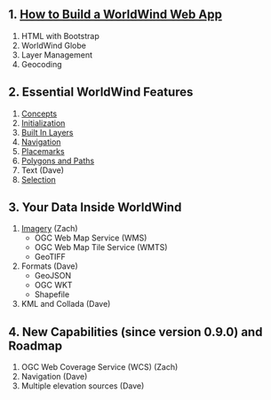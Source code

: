 ## 1. [How to Build a WorldWind Web App](https://emxsys.github.io/worldwind-web-app-tutorial/)
1. HTML with Bootstrap
2. WorldWind Globe
3. Layer Management
4. Geocoding

## 2. Essential WorldWind Features
1. [Concepts](./sections/2/concepts.html)
2. [Initialization](./sections/2/initialization.html)
3. [Built In Layers](./sections/2/built-in-layers.html)
4. [Navigation](./sections/2/navigation.html)
5. [Placemarks](./sections/2/placemarks.html)
6. [Polygons and Paths](./sections/2/shapes.html)
7. Text (Dave)
8. [Selection](./sections/2/selection.html)

## 3. Your Data Inside WorldWind
1. [Imagery](./sections/3/imagery.html) (Zach)
   * OGC Web Map Service (WMS)
   * OGC Web Map Tile Service (WMTS)
   * GeoTIFF
2. Formats (Dave)
   * GeoJSON
   * OGC WKT 
   * Shapefile
3. KML and Collada (Dave)
 
## 4. New Capabilities (since version 0.9.0) and Roadmap
1. OGC Web Coverage Service (WCS) (Zach)
2. Navigation (Dave)
4. Multiple elevation sources (Dave)
